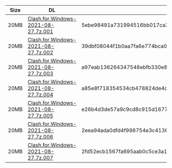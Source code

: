|    Size   |     DL  | sha512sum |
|  ---  |  ---  |  ---  |
| 20MB | [Clash.for.Windows-2021-08-27.7z.001](https://cdn.jsdelivr.net/gh/appleians/cfw_m1@main/Clash.for.Windows-2021-08-27.7z.001) | 5ebe98491a731994516bb017ca31ee0f68b5c97a96b8bcc1b90544a820db8c22b2d5d8f770fa5e945b9fdcd0bb3fd7ec4954e552884baddc1f47d9005f38d72a |
| 20MB | [Clash.for.Windows-2021-08-27.7z.002](https://cdn.jsdelivr.net/gh/appleians/cfw_m1@main/Clash.for.Windows-2021-08-27.7z.002) | 39dbf08044f1b0aa7fa6e774bca069b087a83d36b0d5033ed815bde27fbfa483dada56f8b49e78a313da4230c7c046b8b19ff00c0943e63c9f4d141c9bb83d22 |
| 20MB | [Clash.for.Windows-2021-08-27.7z.003](https://cdn.jsdelivr.net/gh/appleians/cfw_m1@main/Clash.for.Windows-2021-08-27.7z.003) | a97eab136264347548ebfb330e833d4a7b523d16a1c123ccbbcb5bfb1edd6d39646d88163cff99b8b567c2c6caffb1b853f7cd27a9484a6c5111db0ee8e57071 |
| 20MB | [Clash.for.Windows-2021-08-27.7z.004](https://cdn.jsdelivr.net/gh/appleians/cfw_m1@main/Clash.for.Windows-2021-08-27.7z.004) | a85e8f718354534cb478824de4d15000001cf509c11b10baac7da9243ea989d3e9190a548dc4810a581e989cb30ad554517ddf32a8dc576e2c2e7a6401d3c621 |
| 20MB | [Clash.for.Windows-2021-08-27.7z.005](https://cdn.jsdelivr.net/gh/appleians/cfw_m1@main/Clash.for.Windows-2021-08-27.7z.005) | e26b4d3de57a9c9cd8c915d16772f8f9d9525ecc0788dc93cd00f5d61390e65fbd04e325a193f597c5c553794c12382206deb6941e290f8603edf76f9525d3e9 |
| 20MB | [Clash.for.Windows-2021-08-27.7z.006](https://cdn.jsdelivr.net/gh/appleians/cfw_m1@main/Clash.for.Windows-2021-08-27.7z.006) | 2eea94ada0dfd4f998754e3c4136be1d82ae934bd40c33dae7a760053ab0ebef330d8c2993b6bd06d38afb333e287c5b93b4d920329e7ecac704c25e4b50bbf1 |
| 20MB | [Clash.for.Windows-2021-08-27.7z.007](https://cdn.jsdelivr.net/gh/appleians/cfw_m1@main/Clash.for.Windows-2021-08-27.7z.007) | 2fd52ecb1567fa695aab0c5ce3a1ae05cafe81bc3d8c89529438f1626e6bf98197da8ccdc093274935da2dc1cff7bcdd76547cb82e99ca20c2db153bbc1e63d9 |
